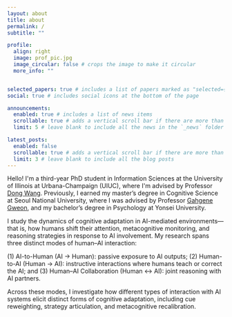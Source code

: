 ```yaml
---
layout: about
title: about
permalink: /
subtitle: ""

profile:
  align: right
  image: prof_pic.jpg
  image_circular: false # crops the image to make it circular
  more_info: ""


selected_papers: true # includes a list of papers marked as "selected={true}"
social: true # includes social icons at the bottom of the page

announcements:
  enabled: true # includes a list of news items
  scrollable: true # adds a vertical scroll bar if there are more than 3 news items
  limit: 5 # leave blank to include all the news in the `_news` folder

latest_posts:
  enabled: false
  scrollable: true # adds a vertical scroll bar if there are more than 3 new posts items
  limit: 3 # leave blank to include all the blog posts
---
```


Hello! I'm a third-year PhD student in Information Sciences at the University of Illinois at Urbana-Champaign (UIUC), where I'm advised by Professor 
[Dong Wang](https://ischool.illinois.edu/people/dong-wang). Previously, I earned my master’s degree in Cognitive Science at Seoul National University, where I was advised by Professor [Gahgene Gweon](https://convergence.snu.ac.kr/en/snu__professor/gweon_gahgene/), and my bachelor’s degree in Psychology at Yonsei University. 

I study the dynamics of cognitive adaptation in AI-mediated environments—that is, how humans shift their attention, metacognitive monitoring, and reasoning strategies in response to AI involvement. My research spans three distinct modes of human–AI interaction:

(1) AI-to-Human (AI → Human): passive exposure to AI outputs;
(2) Human-to-AI (Human → AI): instructive interactions where humans teach or correct the AI; and
(3) Human–AI Collaboration (Human ↔ AI): joint reasoning with AI partners.

Across these modes, I investigate how different types of interaction with AI systems elicit distinct forms of cognitive adaptation, including cue reweighting, strategy articulation, and metacognitive recalibration.
